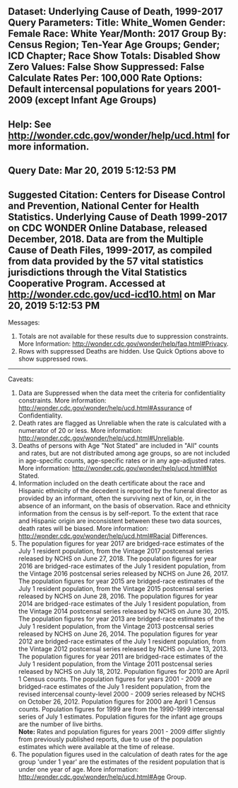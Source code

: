 Dataset: Underlying Cause of Death, 1999-2017
Query Parameters:
Title: White_Women
Gender: Female
Race: White
Year/Month: 2017
Group By: Census Region; Ten-Year Age Groups; Gender; ICD Chapter; Race
Show Totals: Disabled
Show Zero Values: False
Show Suppressed: False
Calculate Rates Per: 100,000
Rate Options: Default intercensal populations for years 2001-2009 (except Infant Age Groups)
---
Help: See http://wonder.cdc.gov/wonder/help/ucd.html for more information.
---
Query Date: Mar 20, 2019 5:12:53 PM
---
Suggested Citation: Centers for Disease Control and Prevention, National Center for Health Statistics. Underlying Cause of Death
1999-2017 on CDC WONDER Online Database, released December, 2018. Data are from the Multiple Cause of Death Files, 1999-2017, as
compiled from data provided by the 57 vital statistics jurisdictions through the Vital Statistics Cooperative Program. Accessed
at http://wonder.cdc.gov/ucd-icd10.html on Mar 20, 2019 5:12:53 PM
---
Messages:
1. Totals are not available for these results due to suppression constraints. More Information:
http://wonder.cdc.gov/wonder/help/faq.html#Privacy.
2. Rows with suppressed Deaths are hidden. Use Quick Options above to show suppressed rows.
---
Caveats:
1. Data are Suppressed when the data meet the criteria for confidentiality constraints. More information:
http://wonder.cdc.gov/wonder/help/ucd.html#Assurance of Confidentiality.
2. Death rates are flagged as Unreliable when the rate is calculated with a numerator of 20 or less. More information:
http://wonder.cdc.gov/wonder/help/ucd.html#Unreliable.
3. Deaths of persons with Age "Not Stated" are included in "All" counts and rates, but are not distributed among age groups,
so are not included in age-specific counts, age-specific rates or in any age-adjusted rates. More information:
http://wonder.cdc.gov/wonder/help/ucd.html#Not Stated.
4. Information included on the death certificate about the race and Hispanic ethnicity of the decedent is reported by the
funeral director as provided by an informant, often the surviving next of kin, or, in the absence of an informant, on the basis
of observation. Race and ethnicity information from the census is by self-report. To the extent that race and Hispanic origin
are inconsistent between these two data sources, death rates will be biased. More information:
http://wonder.cdc.gov/wonder/help/ucd.html#Racial Differences.
5. The population figures for year 2017 are bridged-race estimates of the July 1 resident population, from the Vintage 2017
postcensal series released by NCHS on June 27, 2018. The population figures for year 2016 are bridged-race estimates of the July
1 resident population, from the Vintage 2016 postcensal series released by NCHS on June 26, 2017. The population figures for
year 2015 are bridged-race estimates of the July 1 resident population, from the Vintage 2015 postcensal series released by NCHS
on June 28, 2016. The population figures for year 2014 are bridged-race estimates of the July 1 resident population, from the
Vintage 2014 postcensal series released by NCHS on June 30, 2015. The population figures for year 2013 are bridged-race
estimates of the July 1 resident population, from the Vintage 2013 postcensal series released by NCHS on June 26, 2014. The
population figures for year 2012 are bridged-race estimates of the July 1 resident population, from the Vintage 2012 postcensal
series released by NCHS on June 13, 2013. The population figures for year 2011 are bridged-race estimates of the July 1 resident
population, from the Vintage 2011 postcensal series released by NCHS on July 18, 2012. Population figures for 2010 are April 1
Census counts. The population figures for years 2001 - 2009 are bridged-race estimates of the July 1 resident population, from
the revised intercensal county-level 2000 - 2009 series released by NCHS on October 26, 2012. Population figures for 2000 are
April 1 Census counts. Population figures for 1999 are from the 1990-1999 intercensal series of July 1 estimates. Population
figures for the infant age groups are the number of live births. <br/><b>Note:</b> Rates and population figures for years 2001 -
2009 differ slightly from previously published reports, due to use of the population estimates which were available at the time
of release.
6. The population figures used in the calculation of death rates for the age group 'under 1 year' are the estimates of the
resident population that is under one year of age. More information: http://wonder.cdc.gov/wonder/help/ucd.html#Age Group.
